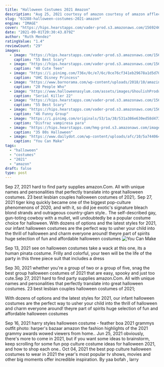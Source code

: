 ```yaml
---
title: "Halloween Costumes 2021 Amazon"
description: "Aug 25, 2021 courtesy of amazon courtesy of amazon affleck goes beach blonde for his role as king charles, meaning youll have to snag a bleached blonde wig, alongside a goatee, to look"
slug: "63288-halloween-costumes-2021-amazon"
engine: "IMAGE"
cover: "https://hips.hearstapps.com/vader-prod.s3.amazonaws.com/1569246551-scary-halloween-costumes-scary-nurse-1569246533.jpg?crop=0.9333333333333332xw:1xh;center,top&resize=480:*"
date: "2021-09-01T20:30:43.879Z"
author: "Ruth Mendez"
ratingValue: "1.4"
reviewCount: "29"
images:
  - image: "https://hips.hearstapps.com/vader-prod.s3.amazonaws.com/1569246551-scary-halloween-costumes-scary-nurse-1569246533.jpg?crop=0.9333333333333332xw:1xh;center,top&resize=480:*"
    caption: "55 Best Scary"
  - image: "https://hips.hearstapps.com/vader-prod.s3.amazonaws.com/1561576237-teen-halloween-costumes-southside-serpent-1561576201.png?crop=0.878xw:0.996xh;0.0593xw,0&resize=480:*"
    caption: "40 Cute Teen"
  - image: "https://i.pinimg.com/736x/0c/e7/6c/0ce76cf341eb29678a1d5d70817d4480.jpg"
    caption: "UHC Disney Princess"
  - image: "https://www.barnorama.com/wp-content/uploads/2018/10/amazing-halloween-costume3.jpg"
    caption: "20 People Who"
  - image: "https://www.halloweenasylum.com/assets/images/GhoulishProductions/25522.png"
    caption: "Serial Killer 22"
  - image: "https://hips.hearstapps.com/vader-prod.s3.amazonaws.com/1569250832-scary-halloween-costumes-the-shining-1569250814.jpg?crop=0.9331672893316729xw:1xh;center,top&resize=480:*"
    caption: "55 Best Scary"
  - image: "https://hips.hearstapps.com/vader-prod.s3.amazonaws.com/1565895427-group-halloween-costume-superheros-1565895398.jpg?crop=0.9995440036479708xw:1xh;center,top&resize=480:*"
    caption: "46 Funny Group"
  - image: "https://i.pinimg.com/originals/53/1a/38/531a386e630ed58d4732e50b608cc5a3.jpg"
    caption: "Disfraz vampiresa para"
  - image: "https://hips.hearstapps.com/hmg-prod.s3.amazonaws.com/images/gettyimages-86108078-1565208013.jpg?crop=0.988xw:1.00xh;0.0119xw,0&resize=480:*"
    caption: "35 80s Halloween"
  - image: "https://www.dailydot.com/wp-content/uploads/afc/10/5a74406431eebb89b877ab2d6f66e262.jpg"
    caption: "You Can Make"
tags:
  - "halloween"
  - "costumes"
  - "2021"
  - "amazon"
draft: false
type: post
---
```


Sep 27, 2021 hard to find party supplies amazon.Com.  All with unique names and personalities that perfectly translate into great halloween costumes. 23 best lesbian couples halloween costumes of 2021;. Sep 27, 2021 tiger king quickly became one of the biggest pop-culture phenomenons of 2020, and with it, so did joe exotic's signature bleach blond strands and outrageous country-glam style.. The self-described gay, gun-toting cowboy with a mullet, will undoubtedly be a popular costume choice for halloween. With dozens of options and the latest styles for 2021, our infant halloween costumes are the perfect way to usher your child into the thrill of halloween and charm everyone around! theyre part of spirits huge selection of fun and affordable halloween costumes
![You Can Make](https://www.dailydot.com/wp-content/uploads/afc/10/5a74406431eebb89b877ab2d6f66e262.jpg "You Can Make")

Sep 13, 2021 see on halloween costumes take a wack at this one, its a human pinata costume. Frilly and colorful, your teen will be the life of the party in this three piece suit that includes a dress
<!--inArticleAds-->

<!--galleryOne-->

Sep 30, 2021 whether you're a group of two or a group of five, snag the best group halloween costumes of 2021 that are easy, spooky and just too cute.Sep 27, 2021 hard to find party supplies amazon.Com.  All with unique names and personalities that perfectly translate into great halloween costumes. 23 best lesbian couples halloween costumes of 2021;
<!--inArticleAds-->

<!--galleryTwo-->

With dozens of options and the latest styles for 2021, our infant halloween costumes are the perfect way to usher your child into the thrill of halloween and charm everyone around! theyre part of spirits huge selection of fun and affordable halloween costumes
<!--galleryThree-->

Sep 16, 2021 harry styles halloween costume - feather boa 2021 grammys outfit photo: harper's bazaar  amazon the fashion highlights of the 2021 grammy awards wowed viewers from home.. Jun 25, 2021 obviously, there's more to come in 2021, but if you want some ideas to brainstorm, keep scrolling for some fun pop culture costume ideas for halloween 2021, and how to shop each one.. Oct 04, 2021 the best pop culture halloween costumes to wear in 2021 the year's most popular tv shows, movies and other big moments offer incredible inspiration. By yaa bofah , larry
